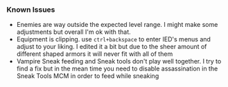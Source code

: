 ### Known Issues

- Enemies are way outside the expected level range. I might make some adjustments but overall I'm ok with that.
- Equipment is clipping. use ``ctrl+backspace`` to enter IED's menus and adjust to your liking. I edited it a bit but due to the sheer amount of different shaped armors it will never fit with all of them
- Vampire Sneak feeding and Sneak tools don't play well together. I try to find a fix but in the mean time you need to disable assassination in the Sneak Tools MCM in order to feed while sneaking


